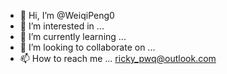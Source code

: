 - 👋 Hi, I’m @WeiqiPeng0
- 👀 I’m interested in ...
- 🌱 I’m currently learning ...
- 💞️ I’m looking to collaborate on ...
- 📫 How to reach me ... ricky_pwq@outlook.com

<!---
WeiqiPeng0/WeiqiPeng0 is a ✨ special ✨ repository because its `README.md` (this file) appears on your GitHub profile.
You can click the Preview link to take a look at your changes.
--->
